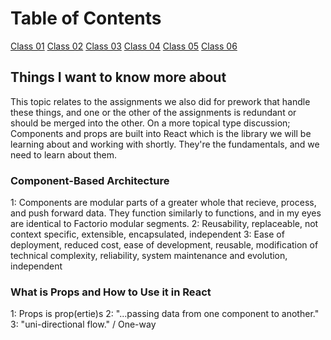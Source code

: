 # Table of Contents

[Class 01](class-01.md)
[Class 02](class-02.md)
[Class 03](class-03.md)
[Class 04](class-04.md)
[Class 05](class-05.md)
[Class 06](class-06.md)

## Things I want to know more about

  This topic relates to the assignments we also did for prework that handle these things, and one or the other of the assignments is redundant or should be merged into the other. On a more topical type discussion; Components and props are built into React which is the library we will be learning about and working with shortly. They're the fundamentals, and we need to learn about them.

### Component-Based Architecture

  1: Components are modular parts of a greater whole that recieve, process, and push forward data. They function similarly to functions, and in my eyes are identical to Factorio modular segments.
  2: Reusability, replaceable, not context specific, extensible, encapsulated, independent
  3: Ease of deployment, reduced cost, ease of development, reusable, modification of technical complexity, reliability, system maintenance and evolution, independent

### What is Props and How to Use it in React

  1: Props is prop(ertie)s
  2: "...passing data from one component to another."
  3: "uni-directional flow." / One-way
  